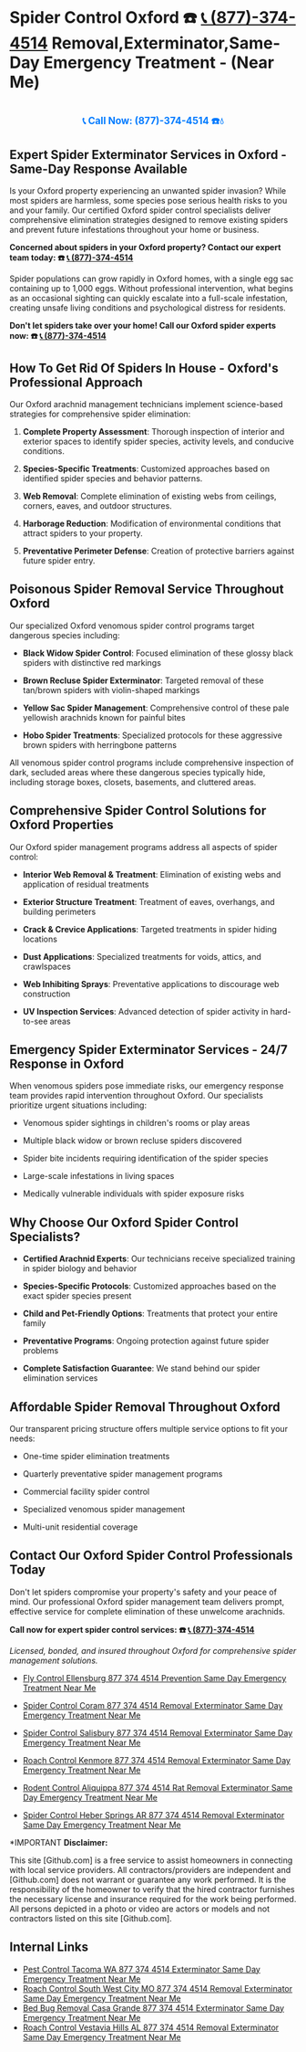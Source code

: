 # Spider Control Oxford ☎️ [📞 (877)-374-4514](https://pest-control-4514.netlify.app) Removal,Exterminator,Same-Day Emergency Treatment - (Near Me)
# 

<p align="center" style="font-size: 1.2em; font-weight: bold; margin: 20px 0;">
  <a href="https://pest-control-4514.netlify.app" target="_blank" style="color: #007BFF; text-decoration: none;">📞 Call Now: (877)-374-4514 ☎️💧</a>
</p>

## Expert Spider Exterminator Services in Oxford - Same-Day Response Available

Is your Oxford property experiencing an unwanted spider invasion? While most spiders are harmless, some species pose serious health risks to you and your family. Our certified Oxford spider control specialists deliver comprehensive elimination strategies designed to remove existing spiders and prevent future infestations throughout your home or business.

**Concerned about spiders in your Oxford property? Contact our expert team today: ☎️ [📞 (877)-374-4514](https://pest-control-4514.netlify.app)**

Spider populations can grow rapidly in Oxford homes, with a single egg sac containing up to 1,000 eggs. Without professional intervention, what begins as an occasional sighting can quickly escalate into a full-scale infestation, creating unsafe living conditions and psychological distress for residents.

**Don't let spiders take over your home! Call our Oxford spider experts now: ☎️ [📞 (877)-374-4514](https://pest-control-4514.netlify.app)**

## How To Get Rid Of Spiders In House - Oxford's Professional Approach

Our Oxford arachnid management technicians implement science-based strategies for comprehensive spider elimination:

1. **Complete Property Assessment**: Thorough inspection of interior and exterior spaces to identify spider species, activity levels, and conducive conditions.

2. **Species-Specific Treatments**: Customized approaches based on identified spider species and behavior patterns.

3. **Web Removal**: Complete elimination of existing webs from ceilings, corners, eaves, and outdoor structures.

4. **Harborage Reduction**: Modification of environmental conditions that attract spiders to your property.

5. **Preventative Perimeter Defense**: Creation of protective barriers against future spider entry.

## Poisonous Spider Removal Service Throughout Oxford

Our specialized Oxford venomous spider control programs target dangerous species including:

- **Black Widow Spider Control**: Focused elimination of these glossy black spiders with distinctive red markings

- **Brown Recluse Spider Exterminator**: Targeted removal of these tan/brown spiders with violin-shaped markings

- **Yellow Sac Spider Management**: Comprehensive control of these pale yellowish arachnids known for painful bites

- **Hobo Spider Treatments**: Specialized protocols for these aggressive brown spiders with herringbone patterns

All venomous spider control programs include comprehensive inspection of dark, secluded areas where these dangerous species typically hide, including storage boxes, closets, basements, and cluttered areas.

## Comprehensive Spider Control Solutions for Oxford Properties

Our Oxford spider management programs address all aspects of spider control:

- **Interior Web Removal & Treatment**: Elimination of existing webs and application of residual treatments

- **Exterior Structure Treatment**: Treatment of eaves, overhangs, and building perimeters

- **Crack & Crevice Applications**: Targeted treatments in spider hiding locations

- **Dust Applications**: Specialized treatments for voids, attics, and crawlspaces

- **Web Inhibiting Sprays**: Preventative applications to discourage web construction

- **UV Inspection Services**: Advanced detection of spider activity in hard-to-see areas

## Emergency Spider Exterminator Services - 24/7 Response in Oxford

When venomous spiders pose immediate risks, our emergency response team provides rapid intervention throughout Oxford. Our specialists prioritize urgent situations including:

- Venomous spider sightings in children's rooms or play areas

- Multiple black widow or brown recluse spiders discovered

- Spider bite incidents requiring identification of the spider species

- Large-scale infestations in living spaces

- Medically vulnerable individuals with spider exposure risks

## Why Choose Our Oxford Spider Control Specialists?

- **Certified Arachnid Experts**: Our technicians receive specialized training in spider biology and behavior

- **Species-Specific Protocols**: Customized approaches based on the exact spider species present

- **Child and Pet-Friendly Options**: Treatments that protect your entire family

- **Preventative Programs**: Ongoing protection against future spider problems

- **Complete Satisfaction Guarantee**: We stand behind our spider elimination services

## Affordable Spider Removal Throughout Oxford

Our transparent pricing structure offers multiple service options to fit your needs:

- One-time spider elimination treatments

- Quarterly preventative spider management programs

- Commercial facility spider control

- Specialized venomous spider management

- Multi-unit residential coverage

## Contact Our Oxford Spider Control Professionals Today

Don't let spiders compromise your property's safety and your peace of mind. Our professional Oxford spider management team delivers prompt, effective service for complete elimination of these unwelcome arachnids.

**Call now for expert spider control services: ☎️ [📞 (877)-374-4514](https://pest-control-4514.netlify.app)**

*Licensed, bonded, and insured throughout Oxford for comprehensive spider management solutions.*


- [Fly Control Ellensburg 877 374 4514 Prevention Same Day Emergency Treatment Near Me](https://github.com/allyoucaneatsushiin/pest-control/blob/main/Fly-Control-Ellensburg-877-374-4514-Prevention-Same-Day-Emergency-Treatment-Near-Me.md)
- [Spider Control Coram 877 374 4514 Removal Exterminator Same Day Emergency Treatment Near Me](https://github.com/allyoucaneatsushiin/pest-control/blob/main/Spider-Control-Coram-877-374-4514-Removal-Exterminator-Same-Day-Emergency-Treatment-Near-Me.md)
- [Spider Control Salisbury 877 374 4514 Removal Exterminator Same Day Emergency Treatment Near Me](https://github.com/allyoucaneatsushiin/pest-control/blob/main/Spider-Control-Salisbury-877-374-4514-Removal-Exterminator-Same-Day-Emergency-Treatment-Near-Me.md)


- [Roach Control Kenmore 877 374 4514 Removal Exterminator Same Day Emergency Treatment Near Me](https://github.com/allyoucaneatsushiin/pest-control/blob/main/Roach-Control-Kenmore-877-374-4514-Removal-Exterminator-Same-Day-Emergency-Treatment-Near-Me.md)
- [Rodent Control Aliquippa 877 374 4514 Rat Removal Exterminator Same Day Emergency Treatment Near Me](https://github.com/allyoucaneatsushiin/pest-control/blob/main/Rodent-Control-Aliquippa-877-374-4514-Rat-Removal-Exterminator-Same-Day-Emergency-Treatment-Near-Me.md)
- [Spider Control Heber Springs AR 877 374 4514 Removal Exterminator Same Day Emergency Treatment Near Me](https://github.com/allyoucaneatsushiin/pest-control/blob/main/Spider-Control-Heber-Springs-AR-877-374-4514-Removal-Exterminator-Same-Day-Emergency-Treatment-Near-Me.md)


*IMPORTANT **Disclaimer:**  

This site [Github.com] is a free service to assist homeowners in connecting with local service providers. All contractors/providers are independent and [Github.com] does not warrant or guarantee any work performed. It is the responsibility of the homeowner to verify that the hired contractor furnishes the necessary license and insurance required for the work being performed. All persons depicted in a photo or video are actors or models and not contractors listed on this site [Github.com].


## Internal Links
- [Pest Control Tacoma WA 877 374 4514 Exterminator Same Day Emergency Treatment Near Me](https://github.com/allyoucaneatsushiin/pest-control/blob/main/Pest-Control-Tacoma-WA-877-374-4514-Exterminator-Same-Day-Emergency-Treatment-Near-Me.md)
- [Roach Control South West City MO 877 374 4514 Removal Exterminator Same Day Emergency Treatment Near Me](https://github.com/allyoucaneatsushiin/pest-control/blob/main/Roach-Control-South-West-City-MO-877-374-4514-Removal-Exterminator-Same-Day-Emergency-Treatment-Near-Me.md)
- [Bed Bug Removal Casa Grande 877 374 4514 Exterminator Same Day Emergency Treatment Near Me](https://github.com/allyoucaneatsushiin/pest-control/blob/main/Bed-Bug-Removal-Casa-Grande-877-374-4514-Exterminator-Same-Day-Emergency-Treatment-Near-Me.md)
- [Roach Control Vestavia Hills AL 877 374 4514 Removal Exterminator Same Day Emergency Treatment Near Me](https://github.com/allyoucaneatsushiin/pest-control/blob/main/Roach-Control-Vestavia-Hills-AL-877-374-4514-Removal-Exterminator-Same-Day-Emergency-Treatment-Near-Me.md)
